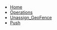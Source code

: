 <!-- docs/Unassign_GeoFence/_sidebar.md -->

* [Home](/)
* [Operations](/op/)
* [Unassign_GeoFence](/op/Unassign_GeoFence/)
* [Push](/push/)